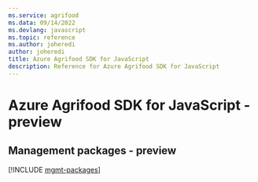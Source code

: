 ```yaml
---
ms.service: agrifood
ms.data: 09/14/2022
ms.devlang: javascript
ms.topic: reference
ms.author: joheredi
author: joheredi
title: Azure Agrifood SDK for JavaScript
description: Reference for Azure Agrifood SDK for JavaScript
---
```

# Azure Agrifood SDK for JavaScript - preview

## Management packages - preview
[!INCLUDE [mgmt-packages](agrifood-mgmt-index.md)]